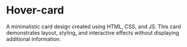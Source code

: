 # Hover-card
A minimalistic card design created using HTML, CSS, and JS. This card demonstrates layout, styling, and interactive effects without displaying additional information.

